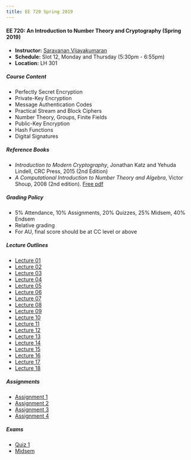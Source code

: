 ```yaml
---
title: EE 720 Spring 2019
---
```


#### EE 720: An Introduction to Number Theory and Cryptography (Spring 2019)
  - **Instructor:** [Saravanan Vijayakumaran](http://www.ee.iitb.ac.in/~sarva)
  - **Schedule:** Slot 12, Monday and Thursday (5:30pm - 6:55pm) 
  - **Location:** LH 301

##### Course Content
  - Perfectly Secret Encryption
  - Private-Key Encryption
  - Message Authentication Codes
  - Practical Stream and Block Ciphers
  - Number Theory, Groups, Finite Fields
  - Public-Key Encryption
  - Hash Functions
  - Digital Signatures

##### Reference Books
  - *Introduction to Modern Cryptography*, Jonathan Katz and Yehuda Lindell, CRC Press, 2015 (2nd Edition)
  - *A Computational Introduction to Number Theory and Algebra*, Victor Shoup, 2008 (2nd edition). [Free pdf](https://www.shoup.net/ntb/) 

##### Grading Policy
  - 5% Attendance, 10% Assignments, 20% Quizzes, 25% Midsem, 40% Endsem
  - Relative grading
  - For AU, final score should be at CC level or above

##### Lecture Outlines
  - [Lecture 01](/courses/EE720/2019/notes/lecture-01.pdf)
  - [Lecture 02](/courses/EE720/2019/notes/lecture-02.pdf)
  - [Lecture 03](/courses/EE720/2019/notes/lecture-03.pdf)
  - [Lecture 04](/courses/EE720/2019/notes/lecture-04.pdf)
  - [Lecture 05](/courses/EE720/2019/notes/lecture-05.pdf)
  - [Lecture 06](/courses/EE720/2019/notes/lecture-06.pdf)
  - [Lecture 07](/courses/EE720/2019/notes/lecture-07.pdf)
  - [Lecture 08](/courses/EE720/2019/notes/lecture-08.pdf)
  - [Lecture 09](/courses/EE720/2019/notes/lecture-09.pdf)
  - [Lecture 10](/courses/EE720/2019/notes/lecture-10.pdf)
  - [Lecture 11](/courses/EE720/2019/notes/lecture-11.pdf)
  - [Lecture 12](/courses/EE720/2019/notes/lecture-12.pdf)
  - [Lecture 13](/courses/EE720/2019/notes/lecture-13.pdf)
  - [Lecture 14](/courses/EE720/2019/notes/lecture-14.pdf)
  - [Lecture 15](/courses/EE720/2019/notes/lecture-15.pdf)
  - [Lecture 16](/courses/EE720/2019/notes/lecture-16.pdf)
  - [Lecture 17](/courses/EE720/2019/notes/lecture-17.pdf)
  - [Lecture 18](/courses/EE720/2019/notes/lecture-18.pdf)

##### Assignments
  - [Assignment 1](/courses/EE720/2019/assignments/assignment1.pdf)
  - [Assignment 2](/courses/EE720/2019/assignments/assignment2.pdf)
  - [Assignment 3](/courses/EE720/2019/assignments/assignment3.pdf)
  - [Assignment 4](/courses/EE720/2019/assignments/assignment4.pdf)

##### Exams
  - [Quiz 1](/courses/EE720/2019/exams/quiz1.pdf)
  - [Midsem](/courses/EE720/2019/exams/midsem.pdf)
